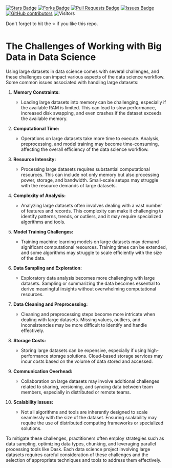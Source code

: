 <a href="https://github.com/drshahizan/Python-big-data/stargazers"><img src="https://img.shields.io/github/stars/drshahizan/Python-big-data" alt="Stars Badge"/></a>
<a href="https://github.com/drshahizan/Python-big-data/network/members"><img src="https://img.shields.io/github/forks/drshahizan/Python-big-data" alt="Forks Badge"/></a>
<a href="https://github.com/drshahizan/Python-big-data/pulls"><img src="https://img.shields.io/github/issues-pr/drshahizan/Python-big-data" alt="Pull Requests Badge"/></a>
<a href="https://github.com/drshahizan/Python-big-data/issues"><img src="https://img.shields.io/github/issues/drshahizan/Python-big-data" alt="Issues Badge"/></a>
<a href="https://github.com/drshahizan/Python-big-data/graphs/contributors"><img alt="GitHub contributors" src="https://img.shields.io/github/contributors/drshahizan/Python-big-data?color=2b9348"></a>
![Visitors](https://api.visitorbadge.io/api/visitors?path=https%3A%2F%2Fgithub.com%2Fdrshahizan%2FPython-big-data&labelColor=%23d9e3f0&countColor=%23697689&style=flat)

Don't forget to hit the :star: if you like this repo.

# The Challenges of Working with Big Data in Data Science

Using large datasets in data science comes with several challenges, and these challenges can impact various aspects of the data science workflow. Some common issues associated with handling large datasets:

1. **Memory Constraints:**
   - Loading large datasets into memory can be challenging, especially if the available RAM is limited. This can lead to slow performance, increased disk swapping, and even crashes if the dataset exceeds the available memory.

2. **Computational Time:**
   - Operations on large datasets take more time to execute. Analysis, preprocessing, and model training may become time-consuming, affecting the overall efficiency of the data science workflow.

3. **Resource Intensity:**
   - Processing large datasets requires substantial computational resources. This can include not only memory but also processing power, storage, and bandwidth. Small-scale setups may struggle with the resource demands of large datasets.

4. **Complexity of Analysis:**
   - Analyzing large datasets often involves dealing with a vast number of features and records. This complexity can make it challenging to identify patterns, trends, or outliers, and it may require specialized algorithms and tools.

5. **Model Training Challenges:**
   - Training machine learning models on large datasets may demand significant computational resources. Training times can be extended, and some algorithms may struggle to scale efficiently with the size of the data.

6. **Data Sampling and Exploration:**
   - Exploratory data analysis becomes more challenging with large datasets. Sampling or summarizing the data becomes essential to derive meaningful insights without overwhelming computational resources.

7. **Data Cleaning and Preprocessing:**
   - Cleaning and preprocessing steps become more intricate when dealing with large datasets. Missing values, outliers, and inconsistencies may be more difficult to identify and handle effectively.

8. **Storage Costs:**
   - Storing large datasets can be expensive, especially if using high-performance storage solutions. Cloud-based storage services may incur costs based on the volume of data stored and accessed.

9. **Communication Overhead:**
   - Collaboration on large datasets may involve additional challenges related to sharing, versioning, and syncing data between team members, especially in distributed or remote teams.

10. **Scalability Issues:**
    - Not all algorithms and tools are inherently designed to scale seamlessly with the size of the dataset. Ensuring scalability may require the use of distributed computing frameworks or specialized solutions.

To mitigate these challenges, practitioners often employ strategies such as data sampling, optimizing data types, chunking, and leveraging parallel processing tools like Dask. Each data science project involving large datasets requires careful consideration of these challenges and the selection of appropriate techniques and tools to address them effectively.
